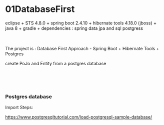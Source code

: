 # 01DatabaseFirst
eclipse + STS 4.8.0 + spring boot 2.4.10 + hibernate tools 4.18.0 (jboss)   + java 8 + gradle + dependencies : spring data jpa and sql postgress 

<br><br>
The project is : Database First Approach - Spring Boot + Hibernate Tools + Postgres

create PoJo and Entity from a postgres database

<br><br><br>

### Postgres database

Import Steps:

https://www.postgresqltutorial.com/load-postgresql-sample-database/
